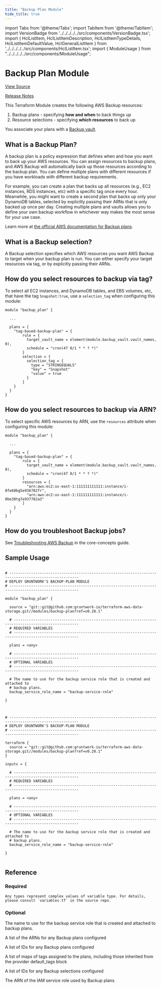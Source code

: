 ```yaml
---
title: "Backup Plan Module"
hide_title: true
---
```


import Tabs from '@theme/Tabs';
import TabItem from '@theme/TabItem';
import VersionBadge from '../../../../../src/components/VersionBadge.tsx';
import { HclListItem, HclListItemDescription, HclListItemTypeDetails, HclListItemDefaultValue, HclGeneralListItem } from '../../../../../src/components/HclListItem.tsx';
import { ModuleUsage } from "../../../../../src/components/ModuleUsage";

<VersionBadge repoTitle="Data Storage Modules" version="0.28.1" lastModifiedVersion="0.27.2"/>

# Backup Plan Module

<a href="https://github.com/gruntwork-io/terraform-aws-data-storage/tree/issues%2F367/modules/backup-plan" className="link-button" title="View the source code for this module in GitHub.">View Source</a>

<a href="https://github.com/gruntwork-io/terraform-aws-data-storage/releases/tag/v0.27.2" className="link-button" title="Release notes for only versions which impacted this module.">Release Notes</a>

This Terraform Module creates the following AWS Backup resources:

1.  Backup plans - specifying **how and when** to back things up
2.  Resource selections - specifying **which resources** to back up

You associate your plans with a [Backup vault](https://github.com/gruntwork-io/terraform-aws-data-storage/tree/issues%2F367/modules/backup-vault).

## What is a Backup Plan?

A backup plan is a policy expression that defines when and how you want to back up your AWS resources. You can assign resources to backup plans, and AWS Backup will automatically back up those resources according to the backup plan. You can define multiple plans with different resources if you have workloads with different backup requirements.

For example, you can create a plan that backs up all resources (e.g., EC2 instances, RDS instances, etc) with a specific tag once every hour. Meanwhile, you might want to create a second
plan that backs up only your DynamoDB tables, selected by explicitly passing their ARNs that is only backed up once per day. Creating multiple plans and vaults allows you to define your
own backup workflow in whichever way makes the most sense for your use case.

Learn more at [the official AWS documentation for Backup plans](https://docs.aws.amazon.com/aws-backup/latest/devguide/about-backup-plans.html).

## What is a Backup selection?

A Backup selection specifies which AWS resources you want AWS Backup to target when your backup plan is run. You can either specify your target resources via tag, or by explicitly passing their ARNs.

## How do you select resources to backup via tag?

To select all EC2 instances, and DynamoDB tables, and EBS volumes, etc, that have the tag `Snapshot:true`, use a `selection_tag` when configuring this module:

```hcl
module "backup_plan" {

  ...

  plans = {
    "tag-based-backup-plan" = {
        rule = {
          target_vault_name = element(module.backup_vault.vault_names, 0),
          schedule = "cron(47 0/1 * * ? *)"
        }
        selection = {
          selection_tag = {
            type = "STRINGEQUALS"
            "key" = "Snapshot"
            "value" = true
          }
        }
    }
  }
}
```

## How do you select resources to backup via ARN?

To select specific AWS resources by ARN, use the `resources` attribute when configuring this module:

```hcl
module "backup_plan" {

  ...

  plans = {
    "tag-based-backup-plan" = {
        rule = {
          target_vault_name = element(module.backup_vault.vault_names, 0),
          schedule = "cron(47 0/1 * * ? *)"
        }
        resources = [
          "arn:aws:ec2:us-east-1:111111111111:instance/i-0fe68bg5e936782fr",
          "arn:aws:ec2:us-east-1:111111111111:instance/i-0be38tg7e937782a3"
        ]
    }
  }
}
```

## How do you troubleshoot Backup jobs?

See [Troubleshooting AWS Backup](https://github.com/gruntwork-io/terraform-aws-data-storage/tree/issues%2F367/core-concepts.md#troubleshooting-aws-backup) in the core-concepts guide.

## Sample Usage

<Tabs>
<TabItem value="terraform" label="Terraform" default>

```hcl title="main.tf"

# ------------------------------------------------------------------------------------------------------
# DEPLOY GRUNTWORK'S BACKUP-PLAN MODULE
# ------------------------------------------------------------------------------------------------------

module "backup_plan" {

  source = "git::git@github.com:gruntwork-io/terraform-aws-data-storage.git//modules/backup-plan?ref=v0.28.1"

  # ----------------------------------------------------------------------------------------------------
  # REQUIRED VARIABLES
  # ----------------------------------------------------------------------------------------------------

  plans = <any>

  # ----------------------------------------------------------------------------------------------------
  # OPTIONAL VARIABLES
  # ----------------------------------------------------------------------------------------------------

  # The name to use for the backup service role that is created and attached to
  # backup plans.
  backup_service_role_name = "backup-service-role"

}


```

</TabItem>
<TabItem value="terragrunt" label="Terragrunt" default>

```hcl title="terragrunt.hcl"

# ------------------------------------------------------------------------------------------------------
# DEPLOY GRUNTWORK'S BACKUP-PLAN MODULE
# ------------------------------------------------------------------------------------------------------

terraform {
  source = "git::git@github.com:gruntwork-io/terraform-aws-data-storage.git//modules/backup-plan?ref=v0.28.1"
}

inputs = {

  # ----------------------------------------------------------------------------------------------------
  # REQUIRED VARIABLES
  # ----------------------------------------------------------------------------------------------------

  plans = <any>

  # ----------------------------------------------------------------------------------------------------
  # OPTIONAL VARIABLES
  # ----------------------------------------------------------------------------------------------------

  # The name to use for the backup service role that is created and attached to
  # backup plans.
  backup_service_role_name = "backup-service-role"

}


```

</TabItem>
</Tabs>




## Reference

<Tabs>
<TabItem value="inputs" label="Inputs" default>

### Required

<HclListItem name="plans" requirement="required" type="any">
<HclListItemTypeDetails>

```hcl
Any types represent complex values of variable type. For details, please consult `variables.tf` in the source repo.
```

</HclListItemTypeDetails>
</HclListItem>

### Optional

<HclListItem name="backup_service_role_name" requirement="optional" type="string">
<HclListItemDescription>

The name to use for the backup service role that is created and attached to backup plans.

</HclListItemDescription>
<HclListItemDefaultValue defaultValue="&quot;backup-service-role&quot;"/>
</HclListItem>

</TabItem>
<TabItem value="outputs" label="Outputs">

<HclListItem name="backup_plan_arns">
<HclListItemDescription>

A list of the ARNs for any Backup plans configured

</HclListItemDescription>
</HclListItem>

<HclListItem name="backup_plan_ids">
<HclListItemDescription>

A list of IDs for any Backup plans configured

</HclListItemDescription>
</HclListItem>

<HclListItem name="backup_plan_tags_all">
<HclListItemDescription>

A list of maps of tags assigned to the plans, including those inherited from the provider default_tags block

</HclListItemDescription>
</HclListItem>

<HclListItem name="backup_selection_ids">
<HclListItemDescription>

A list of IDs for any Backup selections configured

</HclListItemDescription>
</HclListItem>

<HclListItem name="backup_service_role_arn">
<HclListItemDescription>

The ARN of the IAM service role used by Backup plans

</HclListItemDescription>
</HclListItem>

</TabItem>
</Tabs>


<!-- ##DOCS-SOURCER-START
{
  "originalSources": [
    "https://github.com/gruntwork-io/terraform-aws-data-storage/tree/issues%2F367/modules/backup-plan/readme.md",
    "https://github.com/gruntwork-io/terraform-aws-data-storage/tree/issues%2F367/modules/backup-plan/variables.tf",
    "https://github.com/gruntwork-io/terraform-aws-data-storage/tree/issues%2F367/modules/backup-plan/outputs.tf"
  ],
  "sourcePlugin": "module-catalog-api",
  "hash": "f7e310c62b47e5a74370ed4d85ad0af0"
}
##DOCS-SOURCER-END -->
